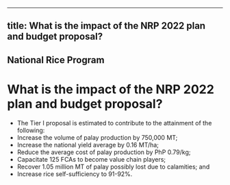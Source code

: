 --- 
 title: What is the impact of the NRP 2022 plan and budget proposal?
 ---

## National Rice Program

# What is the impact of the NRP 2022 plan and budget proposal?


 - The Tier I proposal is estimated to contribute to the attainment of the following:
 - Increase the volume of palay production by 750,000 MT;
 - Increase the national yield average by 0.16 MT/ha;
 - Reduce the average cost of palay production by PhP 0.79/kg;
 - Capacitate 125 FCAs to become value chain players;
 - Recover 1.05 million MT of palay possibly lost due to calamities; and
 - Increase rice self-sufficiency to 91-92%.
